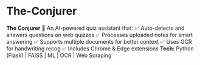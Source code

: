 # The-Conjurer
**The Conjurer** 🚀   An AI-powered quiz assistant that:   ✅ Auto-detects and answers questions on web quizzes   ✅ Processes uploaded notes for smart answering   ✅ Supports multiple documents for better context   ✅ Uses OCR for handwriting recog   ✅ Includes Chrome &amp; Edge extensions    **Tech:** Python (Flask) | FAISS | ML | OCR | Web Scraping
